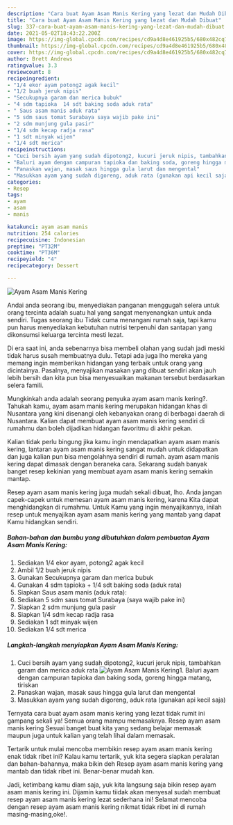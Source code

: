 ```yaml
---
description: "Cara buat Ayam Asam Manis Kering yang lezat dan Mudah Dibuat"
title: "Cara buat Ayam Asam Manis Kering yang lezat dan Mudah Dibuat"
slug: 337-cara-buat-ayam-asam-manis-kering-yang-lezat-dan-mudah-dibuat
date: 2021-05-02T18:43:22.200Z
image: https://img-global.cpcdn.com/recipes/cd9a4d8e461925b5/680x482cq70/ayam-asam-manis-kering-foto-resep-utama.jpg
thumbnail: https://img-global.cpcdn.com/recipes/cd9a4d8e461925b5/680x482cq70/ayam-asam-manis-kering-foto-resep-utama.jpg
cover: https://img-global.cpcdn.com/recipes/cd9a4d8e461925b5/680x482cq70/ayam-asam-manis-kering-foto-resep-utama.jpg
author: Brett Andrews
ratingvalue: 3.3
reviewcount: 8
recipeingredient:
- "1/4 ekor ayam potong2 agak kecil"
- "1/2 buah jeruk nipis"
- "Secukupnya garam dan merica bubuk"
- "4 sdm tapioka  14 sdt baking soda aduk rata"
- " Saus asam manis aduk rata"
- "5 sdm saus tomat Surabaya saya wajib pake ini"
- "2 sdm munjung gula pasir"
- "1/4 sdm kecap radja rasa"
- "1 sdt minyak wijen"
- "1/4 sdt merica"
recipeinstructions:
- "Cuci bersih ayam yang sudah dipotong2, kucuri jeruk nipis, tambahkan garam dan merica aduk rata"
- "Baluri ayam dengan campuran tapioka dan baking soda, goreng hingga matang, tiriskan"
- "Panaskan wajan, masak saus hingga gula larut dan mengental"
- "Masukkan ayam yang sudah digoreng, aduk rata (gunakan api kecil saja)"
categories:
- Resep
tags:
- ayam
- asam
- manis

katakunci: ayam asam manis 
nutrition: 254 calories
recipecuisine: Indonesian
preptime: "PT32M"
cooktime: "PT36M"
recipeyield: "4"
recipecategory: Dessert

---
```



![Ayam Asam Manis Kering](https://img-global.cpcdn.com/recipes/cd9a4d8e461925b5/680x482cq70/ayam-asam-manis-kering-foto-resep-utama.jpg)

Andai anda seorang ibu, menyediakan panganan menggugah selera untuk orang tercinta adalah suatu hal yang sangat menyenangkan untuk anda sendiri. Tugas seorang ibu Tidak cuma menangani rumah saja, tapi kamu pun harus menyediakan kebutuhan nutrisi terpenuhi dan santapan yang dikonsumsi keluarga tercinta mesti lezat.

Di era  saat ini, anda sebenarnya bisa membeli olahan yang sudah jadi meski tidak harus susah membuatnya dulu. Tetapi ada juga lho mereka yang memang ingin memberikan hidangan yang terbaik untuk orang yang dicintainya. Pasalnya, menyajikan masakan yang dibuat sendiri akan jauh lebih bersih dan kita pun bisa menyesuaikan makanan tersebut berdasarkan selera famili. 



Mungkinkah anda adalah seorang penyuka ayam asam manis kering?. Tahukah kamu, ayam asam manis kering merupakan hidangan khas di Nusantara yang kini disenangi oleh kebanyakan orang di berbagai daerah di Nusantara. Kalian dapat membuat ayam asam manis kering sendiri di rumahmu dan boleh dijadikan hidangan favoritmu di akhir pekan.

Kalian tidak perlu bingung jika kamu ingin mendapatkan ayam asam manis kering, lantaran ayam asam manis kering sangat mudah untuk didapatkan dan juga kalian pun bisa mengolahnya sendiri di rumah. ayam asam manis kering dapat dimasak dengan beraneka cara. Sekarang sudah banyak banget resep kekinian yang membuat ayam asam manis kering semakin mantap.

Resep ayam asam manis kering juga mudah sekali dibuat, lho. Anda jangan capek-capek untuk memesan ayam asam manis kering, karena Kita dapat menghidangkan di rumahmu. Untuk Kamu yang ingin menyajikannya, inilah resep untuk menyajikan ayam asam manis kering yang mantab yang dapat Kamu hidangkan sendiri.

<!--inarticleads1-->

##### Bahan-bahan dan bumbu yang dibutuhkan dalam pembuatan Ayam Asam Manis Kering:

1. Sediakan 1/4 ekor ayam, potong2 agak kecil
1. Ambil 1/2 buah jeruk nipis
1. Gunakan Secukupnya garam dan merica bubuk
1. Gunakan 4 sdm tapioka + 1/4 sdt baking soda (aduk rata)
1. Siapkan  Saus asam manis (aduk rata):
1. Sediakan 5 sdm saus tomat Surabaya (saya wajib pake ini)
1. Siapkan 2 sdm munjung gula pasir
1. Siapkan 1/4 sdm kecap radja rasa
1. Sediakan 1 sdt minyak wijen
1. Sediakan 1/4 sdt merica




<!--inarticleads2-->

##### Langkah-langkah menyiapkan Ayam Asam Manis Kering:

1. Cuci bersih ayam yang sudah dipotong2, kucuri jeruk nipis, tambahkan garam dan merica aduk rata
<img src="https://img-global.cpcdn.com/steps/488422ce5542acd9/160x128cq70/ayam-asam-manis-kering-langkah-memasak-1-foto.jpg" alt="Ayam Asam Manis Kering">1. Baluri ayam dengan campuran tapioka dan baking soda, goreng hingga matang, tiriskan
1. Panaskan wajan, masak saus hingga gula larut dan mengental
1. Masukkan ayam yang sudah digoreng, aduk rata (gunakan api kecil saja)




Ternyata cara buat ayam asam manis kering yang lezat tidak rumit ini gampang sekali ya! Semua orang mampu memasaknya. Resep ayam asam manis kering Sesuai banget buat kita yang sedang belajar memasak maupun juga untuk kalian yang telah lihai dalam memasak.

Tertarik untuk mulai mencoba membikin resep ayam asam manis kering enak tidak ribet ini? Kalau kamu tertarik, yuk kita segera siapkan peralatan dan bahan-bahannya, maka bikin deh Resep ayam asam manis kering yang mantab dan tidak ribet ini. Benar-benar mudah kan. 

Jadi, ketimbang kamu diam saja, yuk kita langsung saja bikin resep ayam asam manis kering ini. Dijamin kamu tiidak akan menyesal sudah membuat resep ayam asam manis kering lezat sederhana ini! Selamat mencoba dengan resep ayam asam manis kering nikmat tidak ribet ini di rumah masing-masing,oke!.


